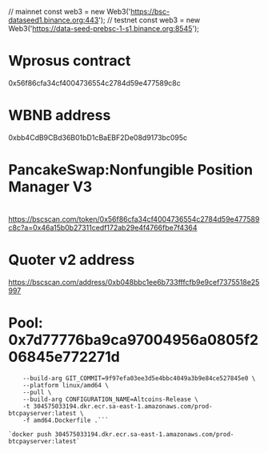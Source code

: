 

// mainnet
const web3 = new Web3('https://bsc-dataseed1.binance.org:443');
// testnet
const web3 = new Web3('https://data-seed-prebsc-1-s1.binance.org:8545');

# Wprosus contract
0x56f86cfa34cf4004736554c2784d59e477589c8c

# WBNB address
0xbb4CdB9CBd36B01bD1cBaEBF2De08d9173bc095c

# PancakeSwap:Nonfungible Position Manager V3
# 
https://bscscan.com/token/0x56f86cfa34cf4004736554c2784d59e477589c8c?a=0x46a15b0b27311cedf172ab29e4f4766fbe7f4364

# Quoter v2 address
https://bscscan.com/address/0xb048bbc1ee6b733fffcfb9e9cef7375518e25997

# Pool: 0x7d77776ba9ca97004956a0805f206845e772271d

```docker buildx build \
    --build-arg GIT_COMMIT=9f97efa03ee3d5e4bbc4049a3b9e84ce527845e0 \
    --platform linux/amd64 \
    --pull \
    --build-arg CONFIGURATION_NAME=Altcoins-Release \
    -t 304575033194.dkr.ecr.sa-east-1.amazonaws.com/prod-btcpayserver:latest \
    -f amd64.Dockerfile .```

`docker push 304575033194.dkr.ecr.sa-east-1.amazonaws.com/prod-btcpayserver:latest`
